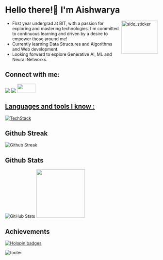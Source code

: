 # Hello there!👋 I'm Aishwarya
<img align="right" width=120px height=109px alt="side_sticker" src="https://media.giphy.com/media/TEnXkcsHrP4YedChhA/giphy.gif" />

* First year undergrad at BIT, with a passion for exploring and mastering technologies. I'm committed to continuous learning and driven by a desire to empower those around me!
* Currently learning Data Structures and Algorithms and Web development.
* Looking forward to explore Generative AI, ML and Neural Networks.
  
  

## Connect with me:
[![](https://img.shields.io/badge/linkedin-%231E77B5.svg?&style=for-the-badge&logo=linkedin)](https://www.linkedin.com/in/tech-aishwarya)
[![](https://img.shields.io/badge/Gmail-D14836?style=for-the-badge&logo=gmail&logoColor=white)](mailto:aishwaryasreepathy@gmail.com)
<a href="https://dev.to/aishwarya_sreepathy"><img src="https://encrypted-tbn0.gstatic.com/images?q=tbn:ANd9GcRpZUeHRPDa-zsWLRTzn2gu3zalVLsfBQS5vA&s" width="60" height="30">

## Languages and tools I know : 
[![TechStack](https://skillicons.dev/icons?i=python,md,mysql,arduino,figma,github,vscode,pycharm)](https://skillicons.dev)
## Github Streak
![Github Streak](https://github-readme-streak-stats.herokuapp.com/?user=aishwarya-pixel0)

## Github Stats
![GitHub Stats](https://github-readme-stats.vercel.app/api?username=aishwarya-pixel0&show_icons=true&count_private=true)
<img height="160" src="https://github-readme-stats-git-masterrstaa-rickstaa.vercel.app/api/top-langs/?username=aishwarya-pixel0&layout=compact&bg_color=09131B&hide_border=true" />

## Achievements
[![Holopin badges](https://holopin.me/aishwarya123cloud)](https://holopin.io/@aishwarya123cloud)

![footer](https://user-images.githubusercontent.com/10498744/210157572-1fca0242-8af2-46a6-bfa3-666ffd40ebde.svg)













<!--
**aishwarya-pixel0/aishwarya-pixel0** is a ✨ _special_ ✨ repository because its `README.md` (this file) appears on your GitHub profile.

Here are some ideas to get you started:

- 🔭 I’m currently working on ...
- 🌱 I’m currently learning ...
- 👯 I’m looking to collaborate on ...
- 🤔 I’m looking for help with ...
- 💬 Ask me about ...
- 📫 How to reach me: ...
- 😄 Pronouns: ...
- ⚡ Fun fact: ...
-->
